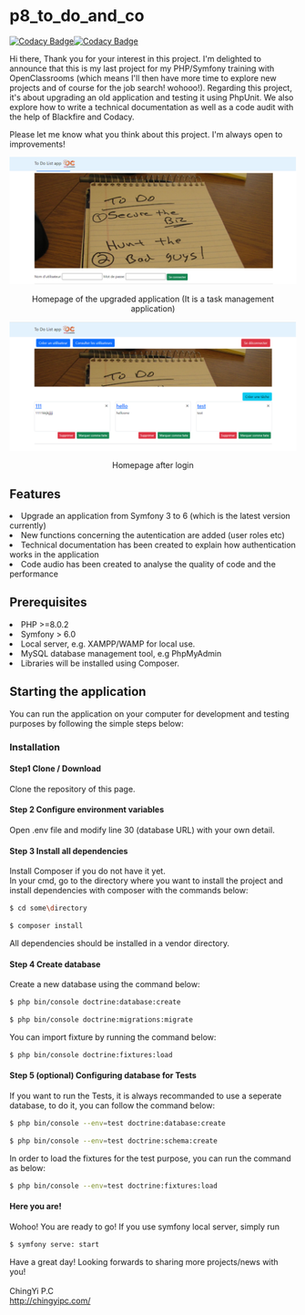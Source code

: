 # p8_to_do_and_co
[![Codacy Badge](https://app.codacy.com/project/badge/Grade/31f12f4a1fc642259fe505426b60394b)](https://www.codacy.com/gh/JENNYPCHEN/p8_to_do_and_co/dashboard?utm_source=github.com&amp;utm_medium=referral&amp;utm_content=JENNYPCHEN/p8_to_do_and_co&amp;utm_campaign=Badge_Grade)[![Codacy Badge](https://app.codacy.com/project/badge/Coverage/31f12f4a1fc642259fe505426b60394b)](https://www.codacy.com/gh/JENNYPCHEN/p8_to_do_and_co/dashboard?utm_source=github.com&utm_medium=referral&utm_content=JENNYPCHEN/p8_to_do_and_co&utm_campaign=Badge_Coverage)

Hi there, 
Thank you for your interest in this project. I'm delighted to announce that this is my last project for my PHP/Symfony training with OpenClassrooms (which means I'll then have more time to explore new projects and of course for the job search! wohooo!). Regarding this project, it's about upgrading an old application and testing it using PhpUnit. We also explore how to write a technical documentation as well as a code audit with the help of Blackfire and Codacy.

Please let me know what you think about this project. I'm always open to improvements!

![project8pic1](https://github.com/JENNYPCHEN/p8_to_do_and_co/blob/main/Picture1.png)

<p align="center">Homepage of the upgraded application (It is a task management application)</p>

![projectpic1](https://github.com/JENNYPCHEN/p8_to_do_and_co/blob/main/Picture2.png)

<p align="center">Homepage after login </p>

<h2>Features</h2>
<li>Upgrade an application from Symfony 3 to 6 (which is the latest version currently)<br></li>
<li>New functions concerning the autentication are added (user roles etc) <br></li>
<li>Technical documentation has been created to explain how authentication works in the application <br></li>
<li>Code audio has been created to analyse the quality of code and the performance <br></li>


<h2>Prerequisites</h2>

<li>PHP >=8.0.2<br></li>
<li>Symfony > 6.0 <br></li>
<li>Local server, e.g. XAMPP/WAMP for local use.<br></li>
<li>MySQL database management tool, e.g PhpMyAdmin<br></li>
<li>Libraries will be installed using Composer.<br></li>

<h2>Starting the application</h2>
You can run the application on your computer for development and testing purposes by following the simple steps below:<br>

<h3>Installation</h3>
<h4>Step1 Clone / Download</h4>
Clone the repository of this page.

<h4>Step 2 Configure environment variables</h4>
Open .env file and modify line 30 (database URL) with your own detail.

<h4>Step 3 Install all dependencies</h4>
Install Composer if you do not have it yet. </br>
In your cmd, go to the directory where you want to install the project and install dependencies with composer with the commands below:</br>

``` bash
$ cd some\directory
```

``` bash
$ composer install
```
All dependencies should be installed in a vendor directory.

<h4>Step 4 Create database</h4>
Create a new database using the command below:<br>

``` bash
$ php bin/console doctrine:database:create
```

``` bash
$ php bin/console doctrine:migrations:migrate
```
You can import fixture by running the command below:<br>

``` bash
$ php bin/console doctrine:fixtures:load
```
<h4>Step 5 (optional) Configuring database for Tests</h4>
If you want to run the Tests, it is always recommanded to use a seperate database, to do it, you can follow the command below: <br>

``` bash
$ php bin/console --env=test doctrine:database:create
```

``` bash
$ php bin/console --env=test doctrine:schema:create
```
In order to load the fixtures for the test purpose, you can run the command as below:<br>

``` bash
$ php bin/console --env=test doctrine:fixtures:load
```
<h4>Here you are!</h4>
Wohoo! You are ready to go! If you use symfony local server, simply run </br>

``` bash
$ symfony serve: start
```

Have a great day! Looking forwards to sharing more projects/news with you!</br></br>
ChingYi P.C <br>
http://chingyipc.com/
